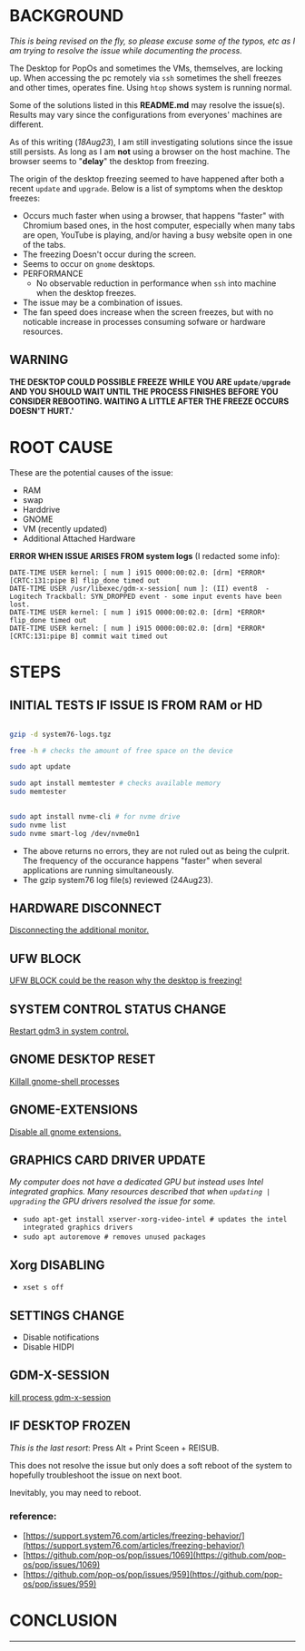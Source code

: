 # BACKGROUND
_This is being revised on the fly, so please excuse some of the typos, etc as I am trying to resolve the issue while documenting the process._


The Desktop for PopOs and sometimes the VMs, themselves, are locking up. When accessing the pc remotely via `ssh` sometimes the shell freezes and other times, operates fine. Using `htop` shows system is running normal.   

Some of the solutions listed in this __README.md__ may resolve the issue(s). Results may vary since the configurations from everyones' machines are different. 

As of this writing (_18Aug23_), I am still investigating solutions since the issue still persists. As long as I am __not__ using a browser on the host machine. The browser seems to "__delay__" the desktop from freezing.   

The origin of the desktop freezing seemed to have happened after both a recent `update` and `upgrade`. Below is a list of symptoms when the desktop freezes:


* Occurs much faster when using a browser, that happens "faster" with Chromium based ones, in the host computer, especially when many tabs are open, YouTube is playing, and/or having a busy website open in one of the tabs.
* The freezing Doesn't occur during the screen.
* Seems to occur on `gnome` desktops.
* PERFORMANCE
	- No observable reduction in performance when `ssh` into machine when the desktop freezes. 
* The issue may be a combination of issues.
* The fan speed does increase when the screen freezes, but with no noticable increase in processes consuming sofware or hardware resources. 

## WARNING

__THE DESKTOP COULD POSSIBLE FREEZE WHILE YOU ARE `update/upgrade` AND YOU SHOULD WAIT UNTIL THE PROCESS FINISHES BEFORE YOU CONSIDER REBOOTING. WAITING A LITTLE AFTER THE FREEZE OCCURS DOESN'T HURT.'__

# ROOT CAUSE
These are the potential causes of the issue:
- RAM
- swap
- Harddrive
- GNOME
- VM (recently updated)
- Additional Attached Hardware

__ERROR WHEN ISSUE ARISES FROM system logs__ (I redacted some info):
```
DATE-TIME USER kernel: [ num ] i915 0000:00:02.0: [drm] *ERROR* [CRTC:131:pipe B] flip_done timed out
DATE-TIME USER /usr/libexec/gdm-x-session[ num ]: (II) event8  - Logitech Trackball: SYN_DROPPED event - some input events have been lost.
DATE-TIME USER kernel: [ num ] i915 0000:00:02.0: [drm] *ERROR* flip_done timed out
DATE-TIME USER kernel: [ num ] i915 0000:00:02.0: [drm] *ERROR* [CRTC:131:pipe B] commit wait timed out
```
# STEPS

## INITIAL TESTS IF ISSUE IS FROM RAM or HD

```bash

gzip -d system76-logs.tgz

free -h # checks the amount of free space on the device

sudo apt update 

sudo apt install memtester # checks available memory
sudo memtester

 
sudo apt install nvme-cli # for nvme drive 
sudo nvme list 
sudo nvme smart-log /dev/nvme0n1
```
- The above returns no errors, they are not ruled out as being the culprit. The frequency of the occurance happens "faster" when several applications are running simultaneously. 
- The gzip system76 log file(s) reviewed (24Aug23).

## HARDWARE DISCONNECT
[Disconnecting the additional monitor.](HW.md)

## UFW BLOCK
[UFW BLOCK could be the reason why the desktop is freezing!](UFW-BLOCK.md)

## SYSTEM CONTROL STATUS CHANGE 
[Restart gdm3 in system control.](SYSTEMCTL-STATUS.md)

## GNOME DESKTOP RESET
[Killall gnome-shell processes](GNOME-SHELL.md)

## GNOME-EXTENSIONS
[Disable all gnome extensions.](GNOME-EXTENSIONS.md)

## GRAPHICS CARD DRIVER UPDATE
_My computer does not have a dedicated GPU but instead uses Intel integrated graphics. Many resources described that when `updating | upgrading` the GPU drivers resolved the issue for some._ 

- `sudo apt-get install xserver-xorg-video-intel # updates the intel integrated graphics drivers` 
- `sudo apt autoremove # removes unused packages`

## Xorg DISABLING
- `xset s off`

## SETTINGS CHANGE

- Disable notifications
- Disable HIDPI

## GDM-X-SESSION
[kill process gdm-x-session](GDM-X-SESSION.md)

## IF DESKTOP FROZEN
_This is the last resort_:
Press Alt + Print Sceen + REISUB.

This does not resolve the issue but only does a soft reboot of the system to hopefully troubleshoot the issue on next boot.

Inevitably, you may need to reboot. 

### reference:
* [https://support.system76.com/articles/freezing-behavior/](https://support.system76.com/articles/freezing-behavior/)
* [https://github.com/pop-os/pop/issues/1069](https://github.com/pop-os/pop/issues/1069)
* [https://github.com/pop-os/pop/issues/959](https://github.com/pop-os/pop/issues/959)

# CONCLUSION

___

<!--
draft 16Aug23
-->
